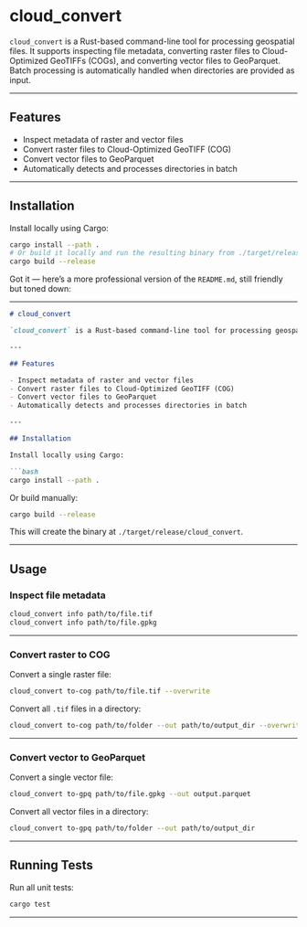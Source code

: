 # cloud_convert

`cloud_convert` is a Rust-based command-line tool for processing geospatial files. It supports inspecting file metadata, converting raster files to Cloud-Optimized GeoTIFFs (COGs), and converting vector files to GeoParquet. Batch processing is automatically handled when directories are provided as input.

---

## Features

- Inspect metadata of raster and vector files
- Convert raster files to Cloud-Optimized GeoTIFF (COG)
- Convert vector files to GeoParquet
- Automatically detects and processes directories in batch

---

## Installation

Install locally using Cargo:

```bash
cargo install --path .
# Or build it locally and run the resulting binary from ./target/release/cloud_convert
cargo build --release
```


Got it — here’s a more professional version of the `README.md`, still friendly but toned down:

---

```markdown
# cloud_convert

`cloud_convert` is a Rust-based command-line tool for processing geospatial files. It supports inspecting file metadata, converting raster files to Cloud-Optimized GeoTIFFs (COGs), and converting vector files to GeoParquet. Batch processing is automatically handled when directories are provided as input.

---

## Features

- Inspect metadata of raster and vector files
- Convert raster files to Cloud-Optimized GeoTIFF (COG)
- Convert vector files to GeoParquet
- Automatically detects and processes directories in batch

---

## Installation

Install locally using Cargo:

```bash
cargo install --path .
```

Or build manually:

```bash
cargo build --release
```

This will create the binary at `./target/release/cloud_convert`.

---

## Usage

### Inspect file metadata

```bash
cloud_convert info path/to/file.tif
cloud_convert info path/to/file.gpkg
```

---

### Convert raster to COG

Convert a single raster file:

```bash
cloud_convert to-cog path/to/file.tif --overwrite
```

Convert all `.tif` files in a directory:

```bash
cloud_convert to-cog path/to/folder --out path/to/output_dir --overwrite
```

---

### Convert vector to GeoParquet

Convert a single vector file:

```bash
cloud_convert to-gpq path/to/file.gpkg --out output.parquet
```

Convert all vector files in a directory:

```bash
cloud_convert to-gpq path/to/folder --out path/to/output_dir
```

---

## Running Tests

Run all unit tests:

```bash
cargo test
```
---

